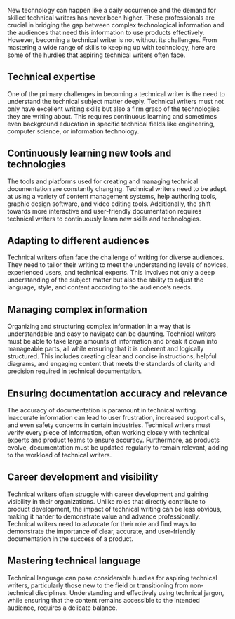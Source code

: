 New technology can happen like a daily occurrence and the demand for skilled technical writers has never been higher. These professionals are crucial in bridging the gap between complex technological information and the audiences that need this information to use products effectively. However, becoming a technical writer is not without its challenges. From mastering a wide range of skills to keeping up with technology, here are some of the hurdles that aspiring technical writers often face.

## Technical expertise

One of the primary challenges in becoming a technical writer is the need to understand the technical subject matter deeply. Technical writers must not only have excellent writing skills but also a firm grasp of the technologies they are writing about. This requires continuous learning and sometimes even background education in specific technical fields like engineering, computer science, or information technology.

## Continuously learning new tools and technologies

The tools and platforms used for creating and managing technical documentation are constantly changing. Technical writers need to be adept at using a variety of content management systems, help authoring tools, graphic design software, and video editing tools. Additionally, the shift towards more interactive and user-friendly documentation requires technical writers to continuously learn new skills and technologies.

## Adapting to different audiences

Technical writers often face the challenge of writing for diverse audiences. They need to tailor their writing to meet the understanding levels of novices, experienced users, and technical experts. This involves not only a deep understanding of the subject matter but also the ability to adjust the language, style, and content according to the audience’s needs.

## Managing complex information

Organizing and structuring complex information in a way that is understandable and easy to navigate can be daunting. Technical writers must be able to take large amounts of information and break it down into manageable parts, all while ensuring that it is coherent and logically structured. This includes creating clear and concise instructions, helpful diagrams, and engaging content that meets the standards of clarity and precision required in technical documentation.

## Ensuring documentation accuracy and relevance

The accuracy of documentation is paramount in technical writing. Inaccurate information can lead to user frustration, increased support calls, and even safety concerns in certain industries. Technical writers must verify every piece of information, often working closely with technical experts and product teams to ensure accuracy. Furthermore, as products evolve, documentation must be updated regularly to remain relevant, adding to the workload of technical writers.

## Career development and visibility

Technical writers often struggle with career development and gaining visibility in their organizations. Unlike roles that directly contribute to product development, the impact of technical writing can be less obvious, making it harder to demonstrate value and advance professionally. Technical writers need to advocate for their role and find ways to demonstrate the importance of clear, accurate, and user-friendly documentation in the success of a product.

## Mastering technical language 

Technical language can pose considerable hurdles for aspiring technical writers, particularly those new to the field or transitioning from non-technical disciplines. Understanding and effectively using technical jargon, while ensuring that the content remains accessible to the intended audience, requires a delicate balance.
